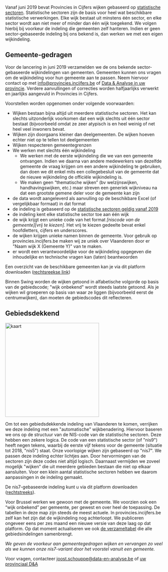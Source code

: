Vanaf juni 2019 bevat Provincies in Cijfers wijken gebaseerd op [statistische sectoren](https://statbel.fgov.be/nl/over-statbel/methodologie/classificaties/statistische-sectoren). Statistische sectoren zijn de basis voor heel wat beschikbare statistische verwerkingen. Elke wijk bestaat uit minstens één sector, en elke sector wordt aan niet meer of minder dan één wijk toegekend.  We volgen hierbij bij voorkeur de indeling die gemeenten zelf hanteren. Indien er geen sector-gebaseerde indeling bij ons bekend is, dan werken we met een eigen wijkindeling.

## Gemeente-gedragen

Voor de lancering in juni 2019 verzamelden we de ons bekende sector-gebaseerde wijkindelingen van gemeenten. Gemeenten kunnen ons vragen om de wijkindeling voor hun gemeente aan te passen. Neem hiervoor contact op met info@provincies.incijfers.be of [Data & Analyse in uw provincie](https://provincies.incijfers.be/databank?report=project_d_en_a&keepworkspace=true). Verdere aanvullingen of correcties worden halfjaarlijks verwerkt en jaarlijks aangevuld in Provincies in Cijfers.

Voorstellen worden opgenomen onder volgende voorwaarden:
-	Wijken bestaan bijna altijd uit meerdere statistische sectoren. Het kan slechts uitzonderlijk voorkomen dat een wijk slechts uit één sector bestaat (bijvoorbeeld omdat ze zeer atypisch is en heel weinig of net heel veel inwoners bevat. 
-	Wijken zijn doorgaans kleiner dan deelgemeenten. De wijken hoeven echter niet op te tellen tot deelgemeenten
- Wijken respecteren gemeentegrenzen
-	We werken met slechts één wijkindeling
    -	We werken met de eerste wijkindeling die we van een gemeente ontvangen. Indien we daarna van andere medewerkers van dezelfde gemeente de vraag krijgen om een andere wijkindeling te gebruiken, dan doen we dit enkel mits een collegebesluit van de gemeente dat de nieuwe wijkindeling de officiële wijkindeling is.
    -	We maken geen “thematische wijken” (bv welzijnswijken, handhavingswijken, etc.) maar streven een generiek wijkniveau na dat een grootste gemene deler voor de gemeente kan zijn
- de data wordt aangeleverd als aanvulling op de beschikbare Excel (of vergelijkbaar formaat) in dat format
- de indeling is gebaseerd op de [statistische sectoren geldig vanaf 2019](http://www.geopunt.be/catalogus/datasetfolder/c2acf4e7-bcdd-4ea0-9702-37023b08638e)
- de indeling kent elke statistische sector toe aan één wijk
- de wijk krijgt een unieke code van het format *[niscode van de gemeente][vrij te kiezen]*. Het vrij te kiezen gedeelte bevat enkel hoofdletters, cijfers en underscores.
- de wijken krijgen unieke namen binnen de gemeente. Voor gebruik op provincies.incijfers.be maken wij ze uniek over Vlaanderen door er "Naam wijk X (Gemeente Y)" van te maken.
- er wordt een verantwoordelijke voor de wijkindeling opgegeven die inhoudelijke en technische vragen kan (laten) beantwoorden

Een overzicht van de beschikbare gemeenten kan je via dit platform downloaden ([rechtsreekse link](https://github.com/provinciesincijfers/gebiedsniveaus/raw/master/gemeente_statsec_wijken/gemeentegedragen_wijken.xlsx))

Binnen Swing worden de wijken getoond in alfabetische volgorde op basis van de gebiedscode; "wijk onbekend" wordt steeds laatste getoond. Als je wijken wil groeperen op basis van waar ze liggen (bijvoorbeeld eerst de centrumwijken), dan moeten de gebiedscodes dit reflecteren.

## Gebiedsdekkend

<img src="https://provincies.incijfers.be/jive/JiveInlineImg.aspx?presel=ggw7_kaart" alt="kaart" height="300"/>

Om tot een gebiedsdekkende indeling van Vlaanderen te komen, verrijken we deze indeling met een "automatische" wijkbenadering. Hiervoor baseren we ons op de structuur van de NIS-code van de statistische sectoren. Deze hebben een zekere logica. De code van een statistische sector (of "nis9") heeft negen tekens, waarbij de eerste vijf tekens voor de gemeente (situatie tot 2018, "nis5") staat. Onze voorlopige wijken zijn gebaseerd op "nis7".  We passen deze indeling echter lichtjes aan. Door hervormingen van de sectoren zijn deze codes niet altijd logisch. Daarnaast vermijden we zoveel mogelijk "wijken" die uit meerdere gebieden bestaan die niet op elkaar aansluiten. Voor een klein aantal statistische sectoren hebben we daarom aanpassingen in de indeling gemaakt.

De nis7-gebaseerde indeling kunt u via dit platform downloaden ([rechtstreeks](https://github.com/provinciesincijfers/gebiedsniveaus/raw/master/gemeente_statsec_wijken/dena_nis7.xlsx)).

Voor Brussel werken we gewoon met de gemeente. We voorzien ook een “wijk onbekend” per gemeente, per gewest en over heel de toepassing. De tabellen in deze map zijn steeds de meest actuele. 
In provincies.incijfers.be zelf kan het zijn dat de wijkindeling nog achterloopt. We publiceren ongeveer eens per zes maand een nieuwe versie van deze laag op dat platform. Op dat moment actualiseren we ook [de verzameltabel](https://github.com/provinciesincijfers/gebiedsniveaus/tree/master/verzamelbestanden) die alle gebiedsindelingen samenbrengt.

*We geven de voorkeur aan gemeentegedragen wijken en vervangen zo veel als we kunnen onze nis7-variant door het voorstel vanuit een gemeente.* 



Voor vragen, contacteer joost.schouppe@data-en-analyse.be of [uw provinciaal D&A](https://provincies.incijfers.be/databank?report=project_d_en_a)
